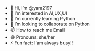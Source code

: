 - 👋 Hi, I’m @yara2197
- 👀 I’m interested in AI,UX,UI
- 🌱 I’m currently learning Python
- 💞️ I’m looking to collaborate on Python
- 📫 How to reach me Email
- 😄 Pronouns: she/her
- ⚡ Fun fact: I'am always busy!!

<!---
yara2197/yara2197 is a ✨ special ✨ repository because its `README.md` (this file) appears on your GitHub profile.
You can click the Preview link to take a look at your changes.
--->
